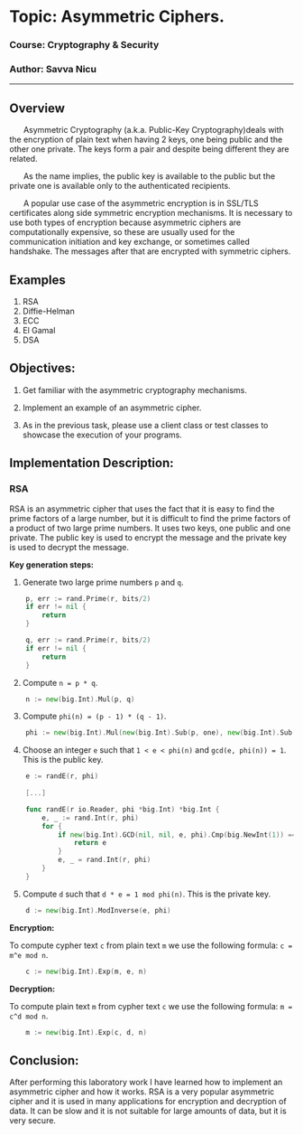 # Topic: Asymmetric Ciphers.

### Course: Cryptography & Security
### Author: Savva Nicu

----

## Overview
&ensp;&ensp;&ensp; Asymmetric Cryptography (a.k.a. Public-Key Cryptography)deals with the encryption of plain text when having 2 keys, one being public and the other one private. The keys form a pair and despite being different they are related.

&ensp;&ensp;&ensp; As the name implies, the public key is available to the public but the private one is available only to the authenticated recipients. 

&ensp;&ensp;&ensp; A popular use case of the asymmetric encryption is in SSL/TLS certificates along side symmetric encryption mechanisms. It is necessary to use both types of encryption because asymmetric ciphers are computationally expensive, so these are usually used for the communication initiation and key exchange, or sometimes called handshake. The messages after that are encrypted with symmetric ciphers.


## Examples
1. RSA
2. Diffie-Helman
3. ECC
4. El Gamal
5. DSA


## Objectives:
1. Get familiar with the asymmetric cryptography mechanisms.

2. Implement an example of an asymmetric cipher.

3. As in the previous task, please use a client class or test classes to showcase the execution of your programs.

   
## Implementation Description:

### RSA

RSA is an asymmetric cipher that uses the fact that it is easy to find the prime factors of a large number, but it is difficult to find the prime factors of a product of two large prime numbers. It uses two keys, one public and one private. The public key is used to encrypt the message and the private key is used to decrypt the message.

**Key generation steps:**
1. Generate two large prime numbers `p` and `q`.
```go
	p, err := rand.Prime(r, bits/2)
	if err != nil {
		return
	}

	q, err := rand.Prime(r, bits/2)
	if err != nil {
		return
	}
```

2. Compute `n = p * q`.
```go
    n := new(big.Int).Mul(p, q)
```

3. Compute `phi(n) = (p - 1) * (q - 1)`.
```go
    phi := new(big.Int).Mul(new(big.Int).Sub(p, one), new(big.Int).Sub(q, one))
```

4. Choose an integer `e` such that `1 < e < phi(n)` and `gcd(e, phi(n)) = 1`. This is the public key.
```go
    e := randE(r, phi)
	
	[...]

	func randE(r io.Reader, phi *big.Int) *big.Int {
		e, _ := rand.Int(r, phi)
		for {
			if new(big.Int).GCD(nil, nil, e, phi).Cmp(big.NewInt(1)) == 0 {
				return e
			}
			e, _ = rand.Int(r, phi)
		}
	}
```

5. Compute `d` such that `d * e = 1 mod phi(n)`. This is the private key.
```go
    d := new(big.Int).ModInverse(e, phi)
```

**Encryption:**

To compute cypher text `c` from plain text `m` we use the following formula: `c = m^e mod n`.
```go
    c := new(big.Int).Exp(m, e, n)
```

**Decryption:**

To compute plain text `m` from cypher text `c` we use the following formula: `m = c^d mod n`.
```go
    m := new(big.Int).Exp(c, d, n)
```

## Conclusion:

After performing this laboratory work I have learned how to implement an asymmetric cipher and how it works. RSA is a very popular asymmetric cipher and it is used in many applications for encryption and decryption of data. It can be slow and it is not suitable for large amounts of data, but it is very secure.
